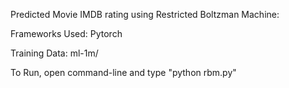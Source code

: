 Predicted Movie IMDB rating using Restricted Boltzman Machine:

Frameworks Used: Pytorch

Training Data: ml-1m/

To Run, open command-line and type "python rbm.py"


